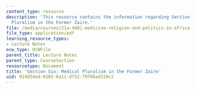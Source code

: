 ```yaml
---
content_type: resource
description: 'This resource contains the information regarding Section Six: Medical
  Pluralism in the Former Zaire.'
file: /media/courses/21a-460j-medicine-religion-and-politics-in-africa-and-the-african-diaspora-spring-2005/924d5ded01026a11d752f970bad310c2_MIT21A_460JS05_3_29_5_460j.pdf
file_type: application/pdf
learning_resource_types:
- Lecture Notes
ocw_type: OCWFile
parent_title: Lecture Notes
parent_type: CourseSection
resourcetype: Document
title: 'Section Six: Medical Pluralism in the Former Zaire'
uid: 924d5ded-0102-6a11-d752-f970bad310c2
---
```

